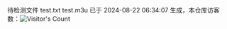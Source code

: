 待检测文件 test.txt test.m3u 已于 2024-08-22 06:34:07 生成，本仓库访客数：![Visitor's Count](https://profile-counter.glitch.me/pxiptv_TV/count.svg)
